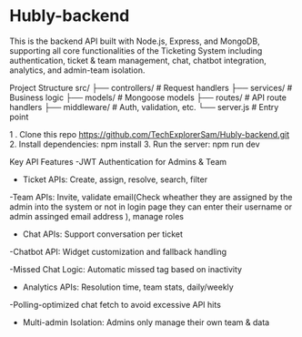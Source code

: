 # Hubly-backend
This is the backend API built with Node.js, Express, and MongoDB, supporting all core functionalities of the Ticketing System including authentication, ticket & team management, chat, chatbot integration, analytics, and admin-team isolation.

Project Structure
src/
├── controllers/        # Request handlers
├── services/           # Business logic
├── models/             # Mongoose models
├── routes/             # API route handlers
├── middleware/         # Auth, validation, etc.
└── server.js           # Entry point

1 . Clone this repo 
  https://github.com/TechExplorerSam/Hubly-backend.git
2.  Install dependencies:
    npm install
3. Run the server:
   npm run dev
   
 Key API Features
-JWT Authentication for Admins & Team

- Ticket APIs: Create, assign, resolve, search, filter

-Team APIs: Invite, validate email(Check wheather they are assigned by the admin into the system or not in login page they can enter their username or admin assinged email address ), manage roles

- Chat APIs: Support conversation per ticket

-Chatbot API: Widget customization and fallback handling

-Missed Chat Logic: Automatic missed tag based on inactivity

- Analytics APIs: Resolution time, team stats, daily/weekly

-Polling-optimized chat fetch to avoid excessive API hits

- Multi-admin Isolation: Admins only manage their own team & data


